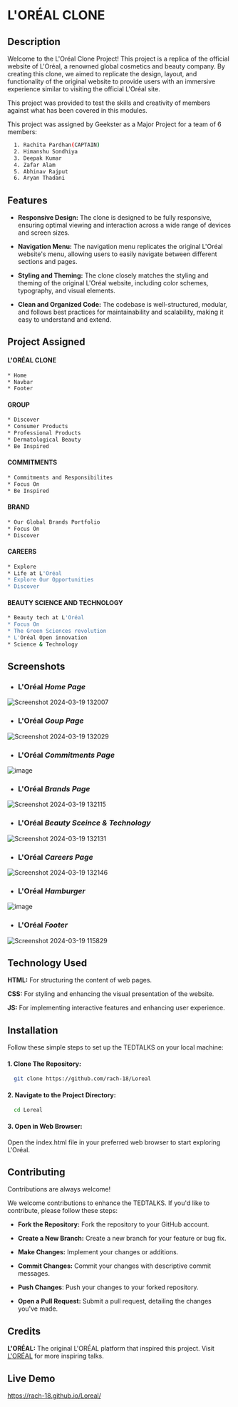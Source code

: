 
# L'ORÉAL CLONE

## Description

Welcome to the L'Oréal Clone Project! This project is a replica of the official website of L'Oréal, a renowned global cosmetics and beauty company. By creating this clone, we aimed to replicate the design, layout, and functionality of the original website to provide users with an immersive experience similar to visiting the official L'Oréal site.

This project was provided to test the skills and creativity of members against what has been covered in this modules.

This project was assigned by Geekster as a Major Project for a team of 6 members:

```bash
  1. Rachita Pardhan(CAPTAIN)
  2. Himanshu Sondhiya  
  3. Deepak Kumar
  4. Zafar Alam
  5. Abhinav Rajput
  6. Aryan Thadani
```

## Features

- **Responsive Design:** The clone is designed to be fully responsive, ensuring optimal viewing and interaction across a wide range of devices and screen sizes.

- **Navigation Menu:** The navigation menu replicates the original L'Oréal website's menu, allowing users to easily navigate between different sections and pages.

- **Styling and Theming:** The clone closely matches the styling and theming of the original L'Oréal website, including color schemes, typography, and visual elements.

-  **Clean and Organized Code:** The codebase is well-structured, modular, and follows best practices for maintainability and scalability, making it easy to understand and extend.
## Project Assigned

 #### L'ORÉAL CLONE

```bash
* Home 
* Navbar
* Footer
```

#### GROUP

```bash
* Discover
* Consumer Products
* Professional Products
* Dermatological Beauty
* Be Inspired
```

#### COMMITMENTS

```bash
* Commitments and Responsibilites
* Focus On
* Be Inspired
```

#### BRAND

```bash
* Our Global Brands Portfolio
* Focus On
* Discover
```

#### CAREERS

```bash
* Explore
* Life at L'Oréal
* Explore Our Opportunities
* Discover
```

#### BEAUTY SCIENCE AND TECHNOLOGY

```bash
* Beauty tech at L'Oréal
* Focus On
* The Green Sciences revolution
* L'Oréal Open innovation
* Science & Technology
```
## Screenshots

- ### L'Oréal *Home Page*
![Screenshot 2024-03-19 132007](https://github.com/rach-18/Loreal/assets/126406002/bb1254e2-3d5c-44ce-ba51-e8f0d7d903fa)

- ### L'Oréal *Goup Page*
![Screenshot 2024-03-19 132029](https://github.com/rach-18/Loreal/assets/126406002/0ada7fc9-ac47-4f32-91a3-fce274f49ee3)

- ### L'Oréal *Commitments Page*
![image](https://github.com/rach-18/Loreal/assets/126406002/14128f53-60cb-4bcd-b266-88a7f0a1a9fd)

- ### L'Oréal *Brands Page*
![Screenshot 2024-03-19 132115](https://github.com/rach-18/Loreal/assets/126406002/a9c455cc-dbca-4a7e-b374-e7f8443a7644)

- ### L'Oréal *Beauty Sceince & Technology*
![Screenshot 2024-03-19 132131](https://github.com/rach-18/Loreal/assets/126406002/329d42a5-f213-4e87-9bf4-77c6f5f165cb)

- ### L'Oréal *Careers Page*
![Screenshot 2024-03-19 132146](https://github.com/rach-18/Loreal/assets/126406002/62a41a32-3f64-4de8-b1ec-67bd85d0ffe8)

- ### L'Oréal *Hamburger*
![image](https://github.com/rach-18/Loreal/assets/126406002/83325e7d-0b3b-498f-a4c5-fc5f72a3e790)

- ### L'Oréal *Footer*
![Screenshot 2024-03-19 115829](https://github.com/rach-18/Loreal/assets/126406002/5c0a855a-b02b-4887-9d9d-b0806eb66e13)


## Technology Used

**HTML:** For structuring the content of web pages.

**CSS:** For styling and enhancing the visual presentation of the website.

**JS:** For implementing interactive features and enhancing user experience.
## Installation

Follow these simple steps to set up the TEDTALKS on your local machine:

#### 1. Clone The Repository:

```bash
  git clone https://github.com/rach-18/Loreal
```

#### 2. Navigate to the Project Directory:
```bash
  cd Loreal
```
#### 3. Open in Web Browser:

Open the index.html file in your preferred web browser to start exploring L'Oréal.
    
## Contributing

Contributions are always welcome!

We welcome contributions to enhance the TEDTALKS. If you'd like to contribute, please follow these steps:

- **Fork the Repository:** Fork the repository to your GitHub account.

- **Create a New Branch:** Create a new branch for your feature or bug fix.

- **Make Changes:** Implement your changes or additions.

- **Commit Changes:** Commit your changes with descriptive commit messages.

- **Push Changes**: Push your changes to your forked repository.

- **Open a Pull Request:** Submit a pull request, detailing the changes you've made.
## Credits

**L'ORÉAL:** The original L'ORÉAL platform that inspired this project. Visit [L'ORÉAL](https://www.loreal.com/en/) for more inspiring talks.
## Live Demo

https://rach-18.github.io/Loreal/
